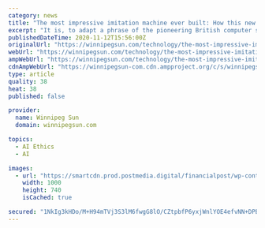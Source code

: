 ```yaml
---
category: news
title: "The most impressive imitation machine ever built: How this new AI technology is closing in on human intelligence"
excerpt: "It is, to adapt a phrase of the pioneering British computer scientist Alan Turing, the most impressive “imitation” machine yet built. Turing was one of the first people to imagine how the world would be transformed by machines that could think."
publishedDateTime: 2020-11-12T15:56:00Z
originalUrl: "https://winnipegsun.com/technology/the-most-impressive-imitation-machine-ever-built-how-this-new-ai-technology-is-closing-in-on-human-intelligence"
webUrl: "https://winnipegsun.com/technology/the-most-impressive-imitation-machine-ever-built-how-this-new-ai-technology-is-closing-in-on-human-intelligence"
ampWebUrl: "https://winnipegsun.com/technology/the-most-impressive-imitation-machine-ever-built-how-this-new-ai-technology-is-closing-in-on-human-intelligence/wcm/20bd4edd-d25a-4d5b-94c1-8894d72ee00d/amp/"
cdnAmpWebUrl: "https://winnipegsun-com.cdn.ampproject.org/c/s/winnipegsun.com/technology/the-most-impressive-imitation-machine-ever-built-how-this-new-ai-technology-is-closing-in-on-human-intelligence/wcm/20bd4edd-d25a-4d5b-94c1-8894d72ee00d/amp/"
type: article
quality: 38
heat: 38
published: false

provider:
  name: Winnipeg Sun
  domain: winnipegsun.com

topics:
  - AI Ethics
  - AI

images:
  - url: "https://smartcdn.prod.postmedia.digital/financialpost/wp-content/uploads/2020/11/SPECIAL_SECTIONS.jpg"
    width: 1000
    height: 740
    isCached: true

secured: "1NkIg3kHDo/M+H94mTVj3S3lM6fwgG8lO/CZtpbfP6yxjWnlYOE4efvNN+DPBp/lspue3y4oqAI9t0aKbpOhyB58bJ6RvADHKpsQZUhbUXI9kQUCWk2S0rBZQ58Uv1CJAvQHlzEh07OmVBrcBFLy+/yoaDc9wNcI3Tq1pEBuotOkOuuQpRAXDIxcK2QJ4iY7DF5BZbMa5hJ3MgITGIrz8WvAaa7WzImJP2xINAt0UlCrlq3esLMfCQhecahut4AaXT3pzpBf2aSFTQdQSwtX4Idmvv1DkxP80DwNrvznEMQO9SP2vjX4mgNIqpQMMyewRron6+hCzFOnLE49sKVTEa/d3NWJNoIR6O+NIZ1idXg=;ptCSLKowvABUL7hcCax60A=="
---
```


